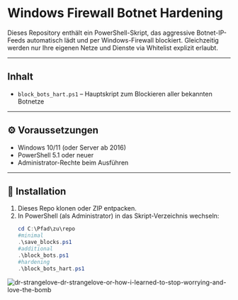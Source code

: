 # Windows Firewall Botnet Hardening

Dieses Repository enthält ein PowerShell-Skript, das aggressive Botnet-IP-Feeds automatisch lädt und per Windows-Firewall blockiert. Gleichzeitig werden nur Ihre eigenen Netze und Dienste via Whitelist explizit erlaubt.

---

## Inhalt

- `block_bots_hart.ps1` – Hauptskript zum Blockieren aller bekannten Botnetze  


---

## ⚙️ Voraussetzungen

- Windows 10/11 (oder Server ab 2016)  
- PowerShell 5.1 oder neuer  
- Administrator-Rechte beim Ausführen  

---

## 🔧 Installation

1. Dieses Repo klonen oder ZIP entpacken.  
2. In PowerShell (als Administrator) in das Skript-Verzeichnis wechseln:  
   ```powershell
   cd C:\Pfad\zu\repo
   #minimal
   .\save_blocks.ps1
   #additional
   .\block_bots.ps1
   #hardening 
   .\block_bots_hart.ps1

![dr-strangelove-dr-strangelove-or-how-i-learned-to-stop-worrying-and-love-the-bomb](https://github.com/user-attachments/assets/e2d78de6-7873-4459-9d45-614a64a25a67)

